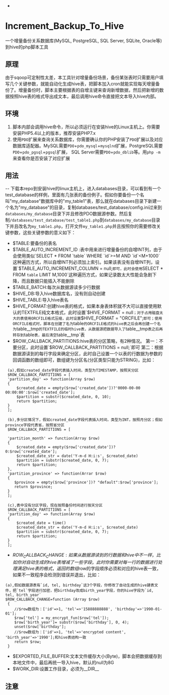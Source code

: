 -
# Increment_Backup_To_Hive
一个增量备份关系数据库(MySQL, PostgreSQL, SQL Server, SQLite, Oracle等)到hive的php脚本工具

## 原理
由于sqoop可定制性太差，本工具针对增量备份场景，备份某张表时只需要用户填写几个关键参数，就能自动化生成hive表，把脚本加入cron就能实现每天增量备份了。增量备份时，脚本主要根据表的自增主键来查询新增数据，然后把新增的数据按照hive表的格式导出成文本，最后调用hive命令直接把文本导入hive内部。

## 环境

1. 脚本内部会调用hive命令，所以必须运行在安装hive的Linux主机上。你需要安装PHP5.4以上的版本，推荐安装PHP7.x
2. 使用`PDO`扩展来查询关系数据库，你需要确认你的PHP安装了`PDO`扩展以及对应数据库适配器。MySQL需要`PDO`+`pdo_mysql`+`mysqlnd`扩展，PostgreSQL需要`PDO`+`pdo_pgsql`+`pgsql`扩展， SQL Server需要`PDO`+`pdo_dblib`等。用`php -m`来查看你是否安装了对应扩展

## 用法

-- 下载本repo到安装hive的linux主机上，进入databases目录，可以看到有一个test_database的样例，里面有几张表的备份例子。假如你要备份一个名叫"my_database"数据库中的"my_table1"表，那么就在databases目录下新建一个名为"my_database"的目录，复制databases/test_database/config.ini过来到`databases/my_database`目录下并且修改PDO数据源参数。然后复制`/databases/test_database/test_table1.php`到`databases/my_database`目录下并且改名为`my_table1.php`，打开文件`my_table1.php`并且按照你的需要修改关键参数，这些关键参数的意义如下：

- $TABLE:要备份的表名
- $TABLE_AUTO_INCREMENT_ID :表中用来进行增量备份的自增INT列，由于会使用类似`SELECT * FROM `table` WHERE `id`>=M AND `id`<M+1000`这种遍历方式，所以自增INT列必须加上索引。如果该表没有自增INT列，设置`$TABLE_AUTO_INCREMENT_COLUMN = null;`即可，此时会使用`SELECT * FROM `table` LIMIT M,1000`这种遍历方式，如果记录数太大性能会急剧下降，而且数据只能插入不能删除
- $TABLE_BATCH:每次从数据源读多少行数据
- $HIVE_DB:导入hive数据库名，没有则自动创建
- $HIVE_TABLE:导入hive表名
- $HIVE_FORMAT:创建hive表的格式，如果本身表体积就不大可以直接使用默认的TEXTFILE纯文本格式，此时设置`$HIVE_FORMAT = null`；对于占用磁盘太大的表使用ORCFILE格式压缩，此时设置`$HIVE_FORMAT = "ORCFILE";`即可；使用ORCFILE格式时，脚本在创建了名为`table`的ORCFILE格式的hive表之后会再创建一个名为`table__tmp`的TEXTFILE的临时hive表，从数据源把数据导入了`table__tmp`表之后再转存到`table`表，最后清空`table__tmp`表
- $ROW_CALLBACK_PARTITIONS:hive表的分区策略，有2种情况。
 第一：不要分区，此时设置`$ROW_CALLBACK_PARTITIONS = null;`即可
 第二：根据数据源读到的每行字段来确定分区，此时自己设置一个以表的行数据为参数的回调函数的数组即可，数组键为分区名(分区类型只能为STRING)，比如：
 
```
 (a),假如created_date字段代表插入时间，类型为TIMESTAMP，按照天分区
 $ROW_CALLBACK_PARTITIONS = [
 'partition_day' => function(Array $row)
 {
	 $created_date = empty($row['created_date'])?'0000-00-00 00:00:00':$row['created_date'];
	 $partition = substr($created_date, 0, 10);
	 return $partition;
 }
 ];
 
 (b),多分区情况下，假如created_date字段代表插入时间，类型为INT，按照月分区；假如province字段代表省，按照省分区
 $ROW_CALLBACK_PARTITIONS = [
 
 'partition_month' => function(Array $row)
 {
	 $created_date = empty($row['created_date'])? 0:$row['created_date'];
	 $created_date_str = date('Y-m-d H:i:s', $created_date)
	 $partition = substr($created_date, 0, 7);
	 return $partition;
 },
 'partition_province' => function(Arrar $row)
 {
    $province = empty($row['province'])? "default":$row['province'];
	return $province;
 }
 ];
 
 (c),表中没有分区字段，现在按照备份时间进行按天分区
 $ROW_CALLBACK_PARTITIONS = [
 'partition_day' => function(Array $row)
 {
	 $created_date = time()
	 $created_date_str = date('Y-m-d H:i:s', $created_date)
	 $partition = substr($created_date, 0, 7);
	 return $partition;
 }
 ];
```
- $ROW_CALLBACK_CHANGE:如果从数据源读到的行数据和hive中不一样，比如你对自动生成的hive表增减了一些字段，此时你需要对每一行的数据进行处理满足hive表的格式，返回的数组$row的字段顺序必须和对应的hive表一致，如果不一致程序会检测到错误并退出，比如：

```
(a),假如数据源表有`id, tel, birthday`这3个字段，你修改了自动生成的hive建表文件，把`tel`字段进行加密，把birthday改成birth_year字段，你的hive字段为`id, tel, birth_year`
$ROW_CALLBACK_CHANGE=function (Array $row)
 {
    //$row数组为：['id'=>1, 'tel'=>'15888888888', 'birthday'=>'1990-01-01'];
 	$row['tel'] = my_encrypt_fun($row['tel']);
 	$row['birth_year']= substr($row['birthday'], 0, 4);
 	unset($row['birthday'];
 	//$row数组为：['id'=>1, 'tel'=>'encrypted content', 'birth_year'=>'1990'];和hive表结构一致
 	return $row;
 }
 ``` 
- $EXPORTED_FILE_BUFFER:文本文件缓存大小(Byte)，脚本会把数据缓存到本地文件中，最后再统一导入hive，默认的null为8G
- $WORK_DIR:设置工作目录，必须为__DIR__

## 注意

